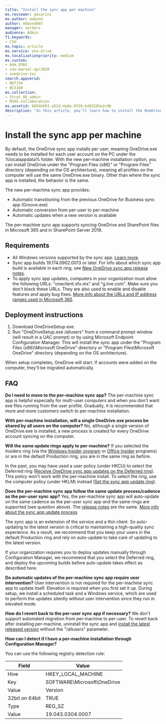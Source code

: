 ```yaml
---
title: "Install the sync app per machine"
ms.reviewer: gacarini
ms.author: mabond
author: mkbond007
manager: serdars
audience: Admin
f1.keywords:
- CSH
ms.topic: article
ms.service: one-drive
ms.localizationpriority: medium
ms.custom:
- Adm_O365
- seo-marvel-apr2020
- onedrive-toc
search.appverid:
- MET150
- BCS160
ms.collection:
- Strat_OD_admin
- M365-collaboration
ms.assetid: 6891b561-a52d-4ade-9f39-b492285e2c9b
description: "In this article, you'll learn how to install the OneDrive sync app for every user account on a Windows PC."
---
```


# Install the sync app per machine

By default, the OneDrive sync app installs per user, meaning OneDrive.exe needs to be installed for each user account on the PC under the %localappdata% folder. With the new per-machine installation option, you can install OneDrive under the "Program Files (x86)"  or "Program Files" directory (depending on the OS architecture), meaning all profiles on the computer will use the same OneDrive.exe binary. Other than where the sync app is installed, the behavior is the same.

The new per-machine sync app provides:

- Automatic transitioning from the previous OneDrive for Business sync app (Groove.exe)
- Automatic conversion from per-user to per-machine
- Automatic updates when a new version is available

The per-machine sync app supports syncing OneDrive and SharePoint files in Microsoft 365 and in SharePoint Server 2019.

## Requirements

- All Windows versions supported by the sync app. [Learn more](https://support.office.com/article/cc0cb2b8-f446-445c-9b52-d3c2627d681e).
- Sync app builds 19.174.0902.0013 or later. For info about which sync app build is available in each ring, see [New OneDrive sync app release notes](https://support.office.com/article/845dcf18-f921-435e-bf28-4e24b95e5fc0).
- To apply sync app updates, computers in your organization must allow the following URLs: "oneclient.sfx.ms" and "g.live.com". Make sure you don't block these URLs. They are also used to enable and disable features and apply bug fixes. [More info about the URLs and IP address ranges used in Microsoft 365](/office365/enterprise/urls-and-ip-address-ranges).

## Deployment instructions

1. Download OneDriveSetup.exe.
2. Run "OneDriveSetup.exe /allusers" from a command prompt window (will result in a UAC prompt) or by using Microsoft Endpoint Configuration Manager. This will install the sync app under the "Program Files (x86)\Microsoft OneDrive" directory or "Program Files\Microsoft OneDrive" directory (depending on the OS architecture).

When setup completes, OneDrive will start. If accounts were added on the computer, they'll be migrated automatically.

## FAQ

**Do I need to move to the per-machine sync app?**
The per-machine sync app is helpful especially for multi-user computers and when you don't want exe files running from the user profile. Gradually, it is recommended that more and more customers switch to per-machine installation.

**With per-machine installation, will a single OneDrive.exe process be shared by all users on the computer?**
No, although a single version of OneDrive.exe is installed, a new process is created for every OneDrive account syncing on the computer.

**Will the same update rings apply to per-machine?**
If you selected the Insiders ring (via the [Windows Insider program](https://insider.windows.com/) or [Office Insider](https://products.office.com/office-insider) programs) or are in the default Production ring, you are in the same ring as before.

In the past, you may have used a user policy (under HKCU) to select the Deferred ring ([Receive OneDrive sync app updates on the Deferred ring](./use-group-policy.md#EnableEnterpriseUpdate)). This  policy won't work with the per-machine install. To select the ring, use the computer policy (under HKLM) instead ([Set the sync app update ring](use-group-policy.md#set-the-sync-app-update-ring)).

**Does the per-machine sync app follow the same update process/cadence as the per-user sync app?**
Yes, the per-machine sync app will auto-update on the same cadence as the per-user sync app and the same rings are supported (see question above). The [release notes](https://support.office.com/article/845dcf18-f921-435e-bf28-4e24b95e5fc0) are the same. [More info about the sync app update process](sync-client-update-process.md)

The sync app is an extension of the service and a thin client. So auto-updating to the latest version is critical to maintaining a high-quality sync experience. As a result, we recommend that you keep your users in the default Production ring and rely on auto-update to take care of updating to the latest version.

If your organization requires you to deploy updates manually through Configuration Manager, we recommend that you select the Deferred ring, and deploy the upcoming builds before auto-update takes effect as described here.

**Do automatic updates of the per-machine sync app require user intervention?**
User intervention is not required for the per-machine sync app to update itself. Elevation is required when you first set it up. During setup, we install a scheduled task and a Windows service, which are used to perform the updates silently without user intervention since they run in elevated mode.

**How do I revert back to the per-user sync app if necessary?**
We don't support automated migration from per-machine to per-user. To revert back after installing per-machine, uninstall the sync app and [install the latest released version](https://go.microsoft.com/fwlink/?linkid=844652) without the "/allusers" parameter.

**How can I detect if I have a per-machine installation through Configuration Manager?**

You can use the following registry detection rule:

|Field|Value|
|---|---|
|Hive|HKEY_LOCAL_MACHINE|
|Key|SOFTWARE\Microsoft\OneDrive|
|Value|Version|
|32bit on 64bit| TRUE|
|Type|REG_SZ|
|Value|19.043.0304.0007|
